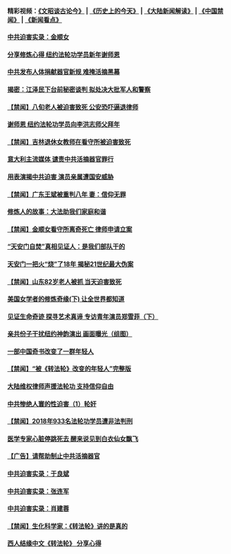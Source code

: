 #### 精彩视频：[《文昭谈古论今》](http://45.32.25.56/wenzhao) | [《历史上的今天》](http://45.32.25.56/today-in-history) | [《大陆新闻解读》](http://45.32.25.56/ntdtv-comedy) | [《中国禁闻》](http://45.32.25.56/ntdtv-news) | [《新闻看点》](http://45.32.25.56/news-insight) 

 #### [中共迫害实录：金顺女](../pages/prog1530/a102505963.md?t=02080031?t=02072131?t=02071831?t=02071533) 

#### [分享修炼心得 纽约法轮功学员新年谢师恩](../pages/prog1530/a102505084.md?t=02080031?t=02072131?t=02071831?t=02071533) 

#### [中共发布人体捐献器官新规 难掩活摘黑幕](../pages/prog1530/a102501247.md?t=02080031?t=02072131?t=02071831?t=02071533) 

#### [揭密：江泽民下台前秘密谈判 拟处决大批军人和警察](../pages/prog1530/a102501178.md?t=02080031?t=02072131?t=02071831?t=02071533) 

#### [【禁闻】八旬老人被迫害致死 公安恐吓逼退律师](../pages/prog1530/a102500850.md?t=02080031?t=02072131?t=02071831?t=02071533) 

#### [谢师恩 纽约法轮功学员向李洪志师父拜年](../pages/prog1530/a102499222.md?t=02080031?t=02072131?t=02071831?t=02071533) 

#### [【禁闻】吉林退休女教师在看守所被迫害致死](../pages/prog1530/a102498514.md?t=02080031?t=02072131?t=02071831?t=02071533) 

#### [意大利主流媒体 谴责中共活摘器官罪行](../pages/prog1530/a102497726.md?t=02080031?t=02072131?t=02071831?t=02071533) 

#### [用表演揭中共迫害 演员亲属遭国安威胁](../pages/prog1530/a102497395.md?t=02080031?t=02072131?t=02071831?t=02071533) 

#### [【禁闻】广东王斌被重判八年 妻：信仰无罪](../pages/prog1530/a102496517.md?t=02080031?t=02072131?t=02071831?t=02071533) 

#### [修炼人的故事：大法助我们家庭和谐](../pages/prog1530/a102496392.md?t=02080031?t=02072131?t=02071831?t=02071533) 

#### [【禁闻】金顺女看守所离奇死亡 律师申请立案](../pages/prog1530/a102495792.md?t=02080031?t=02072131?t=02071831?t=02071533) 

#### [“天安门自焚”真相见证人：是我们部队干的](../pages/prog1530/a102495284.md?t=02080031?t=02072131?t=02071831?t=02071533) 

#### [天安门一把火“烧”了18年  揭秘21世纪最大伪案](../pages/prog1530/a102495291.md?t=02080031?t=02072131?t=02071831?t=02071533) 

#### [【禁闻】山东82岁老人被抓 当天迫害致死](../pages/prog1530/a102491964.md?t=02080031?t=02072131?t=02071831?t=02071533) 

#### [美国女学者的修炼奇缘(下) 让全世界都知道](../pages/prog1530/a102491028.md?t=02080031?t=02072131?t=02071831?t=02071533) 

#### [见证生命奇迹 探寻艺术真谛 专访青年演员郑雪菲（下）](../pages/prog1530/a102489756.md?t=02080031?t=02072131?t=02071831?t=02071533) 

#### [亲共份子干扰纽约神韵演出 画面曝光（组图）](../pages/prog1530/a102489208.md?t=02080031?t=02072131?t=02071831?t=02071533) 

#### [一部中国奇书改变了一群年轻人](../pages/prog1530/a102487537.md?t=02080031?t=02072131?t=02071831?t=02071533) 

#### [【禁闻】“被《转法轮》改变的年轻人”完整版](../pages/prog1530/a102487106.md?t=02080031?t=02072131?t=02071831?t=02071533) 

#### [大陆维权律师声援法轮功 支持信仰自由](../pages/prog1530/a102487251.md?t=02080031?t=02072131?t=02071831?t=02071533) 

#### [中共惨绝人寰的性迫害（1）轮奸](../pages/prog1530/a102486576.md?t=02080031?t=02072131?t=02071831?t=02071533) 

#### [【禁闻】2018年933名法轮功学员遭非法判刑](../pages/prog1530/a102486240.md?t=02080031?t=02072131?t=02071831?t=02071533) 

#### [医学专家心脏停跳死去 醒来说见到白衣仙女飘飞](../pages/prog1530/a102484868.md?t=02080031?t=02072131?t=02071831?t=02071533) 

#### [【广告】请帮助制止中共活摘器官](../pages/prog1530/a1319365.md?t=02080031?t=02072131?t=02071831?t=02071533) 

#### [中共迫害实录：于良斌](../pages/prog1530/a102484298.md?t=02080031?t=02072131?t=02071831?t=02071533) 

#### [中共迫害实录：张连军](../pages/prog1530/a102484301.md?t=02080031?t=02072131?t=02071831?t=02071533) 

#### [中共迫害实录：肖建蓉](../pages/prog1530/a102483471.md?t=02080031?t=02072131?t=02071831?t=02071533) 

#### [【禁闻】生化科学家：《转法轮》讲的是真的](../pages/prog1530/a102482532.md?t=02080031?t=02072131?t=02071831?t=02071533) 

#### [西人结缘中文《转法轮》 分享心得](../pages/prog1530/a102481647.md?t=02080031?t=02072131?t=02071831?t=02071533) 

